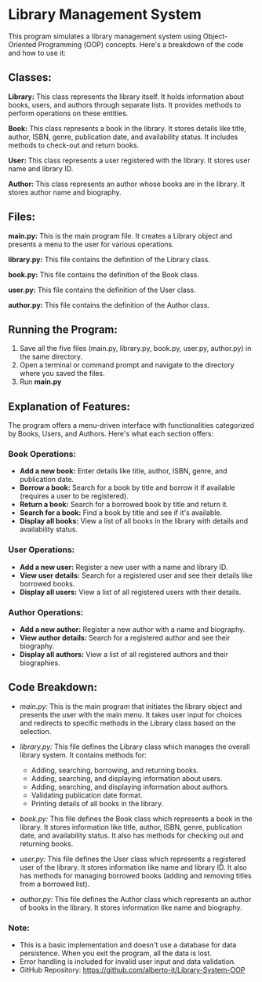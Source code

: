 # Library Management System
This program simulates a library management system using Object-Oriented Programming (OOP) concepts. Here's a breakdown of the code and how to use it:

## Classes:

**Library:** This class represents the library itself. It holds information about books, users, and authors through separate lists. It provides methods to perform operations on these entities.

**Book:** This class represents a book in the library. It stores details like title, author, ISBN, genre, publication date, and availability status. It includes methods to check-out and return books.

**User:** This class represents a user registered with the library. It stores user name and library ID.

**Author:** This class represents an author whose books are in the library. It stores author name and biography.

## Files:

**main.py:** This is the main program file. It creates a Library object and presents a menu to the user for various operations.

**library.py:** This file contains the definition of the Library class.

**book.py:** This file contains the definition of the Book class.

**user.py:** This file contains the definition of the User class.

**author.py:** This file contains the definition of the Author class.

## Running the Program:

1. Save all the five files (main.py, library.py, book.py, user.py, author.py) in the same directory.
2. Open a terminal or command prompt and navigate to the directory where you saved the files.
3. Run **main.py**

## Explanation of Features:

The program offers a menu-driven interface with functionalities categorized by Books, Users, and Authors. Here's what each section offers:

### Book Operations:

* **Add a new book:** Enter details like title, author, ISBN, genre, and publication date.
* **Borrow a book:** Search for a book by title and borrow it if available (requires a user to be registered).
* **Return a book:** Search for a borrowed book by title and return it.
* **Search for a book:** Find a book by title and see if it's available.
* **Display all books:** View a list of all books in the library with details and availability status.

### User Operations:

* **Add a new user:** Register a new user with a name and library ID.
* **View user details:** Search for a registered user and see their details like borrowed books.
* **Display all users:** View a list of all registered users with their details.

### Author Operations:

* **Add a new author:** Register a new author with a name and biography.
* **View author details:** Search for a registered author and see their biography.
* **Display all authors:** View a list of all registered authors and their biographies.

## Code Breakdown:

* *main.py:* This is the main program that initiates the library object and presents the user with the main menu. It takes user input for choices and redirects to specific methods in the Library class based on the selection.

* *library.py:* This file defines the Library class which manages the overall library system. It contains methods for:
    * Adding, searching, borrowing, and returning books.
    * Adding, searching, and displaying information about users.
    * Adding, searching, and displaying information about authors.
    * Validating publication date format.
    * Printing details of all books in the library.

* *book.py:* This file defines the Book class which represents a book in the library. It stores information like title, author, ISBN, genre, publication date, and availability status. It also has methods for checking out and returning books.

* *user.py:* This file defines the User class which represents a registered user of the library. It stores information like name and library ID. It also has methods for managing borrowed books (adding and removing titles from a borrowed list).

* *author.py:* This file defines the Author class which represents an author of books in the library. It stores information like name and biography.

### Note:

* This is a basic implementation and doesn't use a database for data persistence. When you exit the program, all the data is lost.
* Error handling is included for invalid user input and data validation.
* GitHub Repository: https://github.com/alberto-it/Library-System-OOP